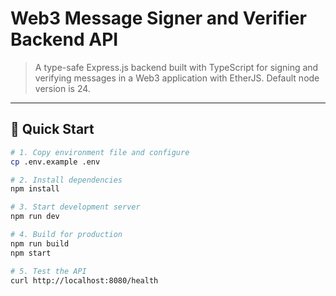 # Web3 Message Signer and Verifier Backend API

> A type-safe Express.js backend built with TypeScript for signing and verifying messages in a Web3 application with EtherJS.
> Default node version is 24.

---

## 🚀 Quick Start

```bash
# 1. Copy environment file and configure
cp .env.example .env

# 2. Install dependencies
npm install

# 3. Start development server
npm run dev

# 4. Build for production
npm run build
npm start

# 5. Test the API
curl http://localhost:8080/health
```
